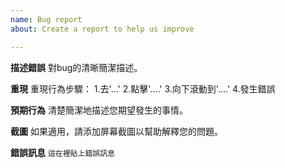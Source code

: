 ```yaml
---
name: Bug report
about: Create a report to help us improve

---
```


**描述錯誤**
對bug的清晰簡潔描述。

**重現**
重現行為步驟：
1.去'...'
2.點擊'....'
3.向下滾動到'....'
4.發生錯誤

**預期行為**
清楚簡潔地描述您期望發生的事情。

**截圖**
如果適用，請添加屏幕截圖以幫助解釋您的問題。

**錯誤訊息**
```這在裡貼上錯誤訊息```
